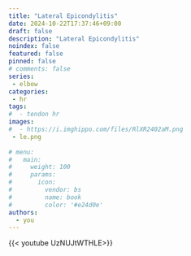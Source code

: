 ```yaml
---
title: "Lateral Epicondylitis"
date: 2024-10-22T17:37:46+09:00
draft: false
description: "Lateral Epicondylitis"
noindex: false
featured: false
pinned: false
# comments: false
series:
 - elbow
categories:
 - hr
tags:
#  - tendon hr
images:
#  - https://i.imghippo.com/files/RlXR2402aM.png
 - le.png
 
# menu:
#   main:
#     weight: 100
#     params:
#       icon:
#         vendor: bs
#         name: book
#         color: '#e24d0e'
authors:
  - you
---
```


{{< youtube UzNUJtWTHLE>}}